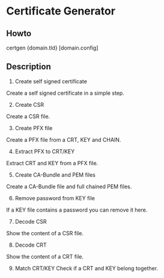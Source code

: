# Certificate Generator

## Howto
certgen {domain.tld} [domain.config]

## Description
1. Create self signed certificate

Create a self signed certificate in a simple step.

2. Create CSR

Create a CSR file.

3. Create PFX file

Create a PFX file from a CRT, KEY and CHAIN.

4. Extract PFX to CRT/KEY

Extract CRT and KEY from a PFX file.

5. Create CA-Bundle and PEM files

Create a CA-Bundle file and full chained PEM files.

6. Remove password from KEY file

If a KEY file contains a password you can remove it here.

7. Decode CSR

Show the content of a CSR file.

8. Decode CRT

Show the content of a CRT file.

9. Match CRT/KEY
Check if a CRT and KEY belong together.